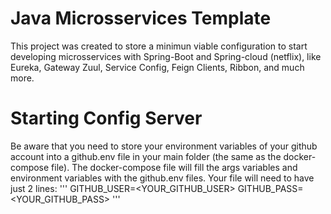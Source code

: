 # Java Microsservices Template
This project was created to store a minimun viable configuration to start developing microsservices with Spring-Boot and Spring-cloud (netflix), like Eureka, Gateway Zuul, Service Config, Feign Clients, Ribbon, and much more.

# Starting Config Server
Be aware that you need to store your environment variables of your github account into a github.env file in your main folder (the same as the docker-compose file). The docker-compose file will fill the args variables and environment variables with the github.env files.
Your file will need to have just 2 lines:
'''
GITHUB_USER=<YOUR_GITHUB_USER>
GITHUB_PASS=<YOUR_GITHUB_PASS>
'''
